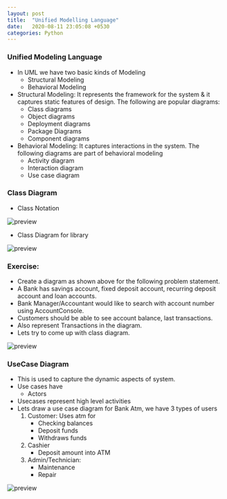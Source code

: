 ```yaml
---
layout: post
title:  "Unified Modelling Language"
date:   2020-08-11 23:05:08 +0530
categories: Python
---
```

### Unified Modeling Language
* In UML we have two basic kinds of Modeling
  * Structural Modeling
  * Behavioral Modeling
* Structural Modeling: It represents the framework for the system & it captures static features of design. The following are popular diagrams:
  * Class diagrams
  * Object diagrams
  * Deployment diagrams
  * Package Diagrams
  * Component diagrams
* Behavioral Modeling: It captures interactions in the system. The following diagrams are part of behavioral modeling
  * Activity diagram
  * Interaction diagram
  * Use case diagram

### Class Diagram
* Class Notation

![preview](../../../../assets/python58.png)

* Class Diagram for library

![preview](../../../../assets/python59.png)

### Exercise:
* Create a diagram as shown above for the following problem statement.
* A Bank has savings account, fixed deposit account, recurring deposit account and loan accounts.
* Bank Manager/Accountant would like to search with account number using AccountConsole.
* Customers should be able to see account balance, last transactions.
* Also represent Transactions in the diagram.
* Lets try to come up with class diagram.

![preview](../../../../assets/python60.png)

### UseCase Diagram
* This is used to capture the dynamic aspects of system.
* Use cases have
  * Actors
* Usecases represent high level activities
* Lets draw a use case diagram for Bank Atm, we have 3 types of users
  1. Customer: Uses atm for
     * Checking balances
     * Deposit funds
     * Withdraws funds
  2. Cashier
     * Deposit amount into ATM
  3. Admin/Technician:
     * Maintenance
     * Repair
  
![preview](../../../../assets/python61.png)